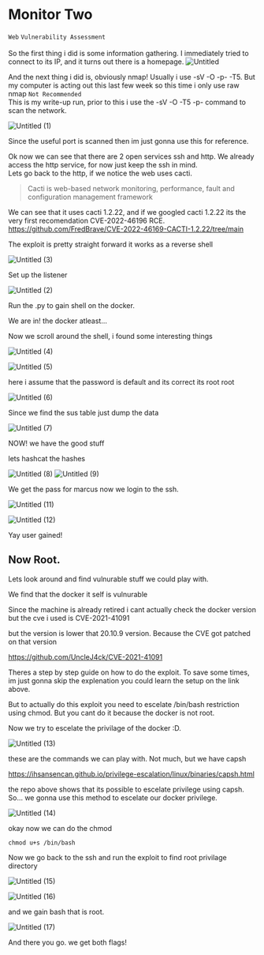 # Monitor Two
`Web` `Vulnerability Assessment`
<br>
<br>
So the first thing i did is some information gathering.
I immediately tried to connect to its IP, and it turns out there is a homepage.
![Untitled](https://github.com/Klabinn/Write-up/assets/107389203/d3b7362b-c3cf-45f2-a667-36ee022c6bc6)

And the next thing i did is, obviously nmap! Usually i use -sV -O -p- -T5. But my computer is acting out this last few week so this time i only use raw nmap `Not Recommended`
<br>
This is my write-up run, prior to this i use the -sV -O -T5 -p- command to scan the network. 

![Untitled (1)](https://github.com/Klabinn/Write-up/assets/107389203/95cb5e7c-46dc-4343-b818-39697424c2c8)

Since the useful port is scanned then im just gonna use this for reference. 

Ok now we can see that there are 2 open services ssh and http. We already access the http service, for now just keep the ssh in mind.
<br>
Lets go back to the http, if we notice the web uses cacti.
> Cacti is web-based network monitoring, performance, fault and configuration management framework

We can see that it uses cacti 1.2.22, and if we googled cacti 1.2.22 its the very first recomendation CVE-2022-46196 RCE.
https://github.com/FredBrave/CVE-2022-46169-CACTI-1.2.22/tree/main

The exploit is pretty straight forward it works as a reverse shell 

![Untitled (3)](https://github.com/Klabinn/Write-up/assets/107389203/61af99c0-b5c0-4a03-b964-25a7d50feba0)

Set up the listener

![Untitled (2)](https://github.com/Klabinn/Write-up/assets/107389203/f4c146f7-5747-4b64-88ca-d3bba68c788d)

Run the .py to gain shell on the docker.

We are in! the docker atleast...

Now we scroll around the shell, i found some interesting things

![Untitled (4)](https://github.com/Klabinn/Write-up/assets/107389203/b6ddf34e-d328-47c9-8268-734e2d7ab1a8)

![Untitled (5)](https://github.com/Klabinn/Write-up/assets/107389203/2da6ef77-e346-4db8-a70b-ea62d1611055)

here i assume that the password is default and its correct its root root

![Untitled (6)](https://github.com/Klabinn/Write-up/assets/107389203/5dacc033-6db7-44f7-adcf-ede01cdd189c)

Since we find the sus table just dump the data

![Untitled (7)](https://github.com/Klabinn/Write-up/assets/107389203/238b64f3-17a1-4fa1-aefe-a2853b784fa9)

NOW! we have the good stuff

lets hashcat the hashes

![Untitled (8)](https://github.com/Klabinn/Write-up/assets/107389203/e59b634d-2e1a-40fb-9710-1fdd80081c3d)
![Untitled (9)](https://github.com/Klabinn/Write-up/assets/107389203/d88b0eed-55ed-4f5d-90d4-fc64cf2c148b)

We get the pass for marcus now we login to the ssh.

![Untitled (11)](https://github.com/Klabinn/Write-up/assets/107389203/bf93620e-b4ef-4c0e-97c6-d493bb7cf32c)

![Untitled (12)](https://github.com/Klabinn/Write-up/assets/107389203/addd39d0-8c41-4609-9917-b461e7687fc9)

Yay user gained!

## Now Root.
Lets look around and find vulnurable stuff we could play with.

We find that the docker it self is vulnurable

Since the machine is already retired i cant actually check the docker version but the cve i used is CVE-2021-41091

but the version is lower that 20.10.9 version. Because the CVE got patched on that version

https://github.com/UncleJ4ck/CVE-2021-41091

Theres a step by step guide on how to do the exploit. To save some times, im just gonna skip the explenation you could learn the setup on the link above.

But to actually do this exploit you need to escelate /bin/bash restriction using chmod. But you cant do it because the docker is not root.

Now we try to escelate the privilage of the docker :D.

![Untitled (13)](https://github.com/Klabinn/Write-up/assets/107389203/585cab65-8fc8-42d8-9802-acd839fd2a2f)

these are the commands we can play with. Not much, but we have capsh

https://ihsansencan.github.io/privilege-escalation/linux/binaries/capsh.html

the repo above shows that its possible to escelate privilege using capsh. So... we gonna use this method to escelate our docker privilege.

![Untitled (14)](https://github.com/Klabinn/Write-up/assets/107389203/c6bb011c-a758-4a87-b75f-e69db397e030)

okay now we can do the chmod

```chmod u+s /bin/bash```

Now we go back to the ssh and run the exploit to find root privilage directory

![Untitled (15)](https://github.com/Klabinn/Write-up/assets/107389203/3c31c717-02b4-4882-9e53-f538b273836f)

![Untitled (16)](https://github.com/Klabinn/Write-up/assets/107389203/f5df00b0-21d6-4710-a36e-b6e8e067eb9d)

and we gain bash that is root.

![Untitled (17)](https://github.com/Klabinn/Write-up/assets/107389203/eb10fb9e-468c-4220-8177-2847b63c3c25)

And there you go. we get both flags!
